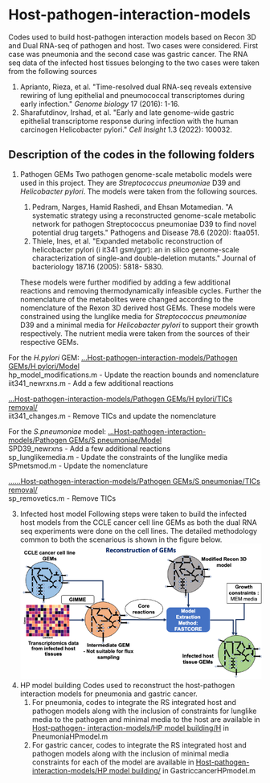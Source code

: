 # Host-pathogen-interaction-models
Codes used to build host-pathogen interaction models based on Recon 3D and Dual RNA-seq of pathogen and host. Two cases were considered. First case was pneumonia and the second case was gastric cancer. The RNA seq data of the infected host tissues belonging to the two cases were taken from the following sources 
1. Aprianto, Rieza, et al. "Time-resolved dual RNA-seq reveals extensive rewiring of lung epithelial and pneumococcal transcriptomes during early infection." _Genome biology_ 17 (2016): 1-16.
2. Sharafutdinov, Irshad, et al. "Early and late genome-wide gastric epithelial transcriptome response during infection with the human carcinogen Helicobacter pylori." _Cell Insight_ 1.3 (2022): 100032.

## Description of the codes in the following folders
1. Pathogen GEMs
   Two pathogen genome-scale metabolic models were used in this project. They are _Streptococcus pneumoniae_ D39 and _Helicobacter pylori_. The models were taken from the following sources.
   1. Pedram, Narges, Hamid Rashedi, and Ehsan Motamedian. "A systematic strategy using a reconstructed genome-scale             metabolic network for pathogen Streptococcus pneumoniae D39 to find novel potential drug targets." Pathogens and           Disease 78.6 (2020): ftaa051.
   2. Thiele, Ines, et al. "Expanded metabolic reconstruction of helicobacter pylori (i it341 gsm/gpr): an in silico             genome-scale characterization of single-and double-deletion mutants." Journal of bacteriology 187.16 (2005): 5818-         5830.

   These models were further modified by adding a few additional reactions and removing thermodynamically infeasible cycles. Further the nomenclature of the metabolites were changed according to the nomenclature of the Rexon 3D derived host GEMs. These models were constrained using the lunglike media for _Streptococcus pneumoniae_ D39 and a minimal media for _Helicobacter pylori_ to support their growth respectively. The nutrient media were taken from the sources of their respective GEMs.
   
For the _H.pylori_ GEM: [...Host-pathogen-interaction-models/Pathogen GEMs/H pylori/Model](https://github.com/Subasree514/Host-pathogen-interaction-models/tree/main/Pathogen%20GEMs/H%20pylori/Model) <br>
hp_model_modifications.m - Update the reaction bounds and nomenclature <br>
iit341_newrxns.m - Add a few additional reactions

[...Host-pathogen-interaction-models/Pathogen GEMs/H pylori/TICs removal/](https://github.com/Subasree514/Host-pathogen-interaction-models/tree/main/Pathogen%20GEMs/H%20pylori/TICs%20removal) <br>
iit341_changes.m - Remove TICs and update the nomenclature

For the _S.pneumoniae_ model: [...Host-pathogen-interaction-models/Pathogen GEMs/S pneumoniae/Model](https://github.com/Subasree514/Host-pathogen-interaction-models/tree/main/Pathogen%20GEMs/S%20pneumoniae/Model) <br>
SPD39_newrxns - Add a few additional reactions <br>
sp_lunglikemedia.m - Update the constraints of the lunglike media <br>
SPmetsmod.m - Update the nomenclature

[......Host-pathogen-interaction-models/Pathogen GEMs/S pneumoniae/TICs removal/](https://github.com/Subasree514/Host-pathogen-interaction-models/tree/main/Pathogen%20GEMs/S%20pneumoniae/TICs%20removal) <br>
sp_removetics.m - Remove TICs

3. Infected host model
     Following steps were taken to build the infected host models from the CCLE cancer cell line GEMs as both the dual RNA seq experiments were done on the cell lines. The detailed methodology common to both the scenarious is shown in the figure below.
   ![image-url](https://github.com/Subasree514/Host-pathogen-interaction-models/blob/main/hp.png)
4. HP model building
      Codes used to reconstruct the host-pathogen interaction models for pneumonia and gastric cancer.
   1. For pneumonia, codes to integrate the RS integrated host and pathogen models along with the inclusion of                   constraints for lunglike media to the pathogen and minimal media to the host are available in [Host-pathogen-               interaction-models/HP model building/H](https://github.com/Subasree514/Host-pathogen-interaction-models/tree/main/HP%20model%20building) in PneumoniaHPmodel.m
   2. For gastric cancer, codes to integrate the RS integrated host and pathogen models along with the inclusion of              minimal media constraints for each of the model are available in [Host-pathogen-interaction-models/HP model                 building/](https://github.com/Subasree514/Host-pathogen-interaction-models/tree/main/HP%20model%20building) in GastriccancerHPmodel.m

